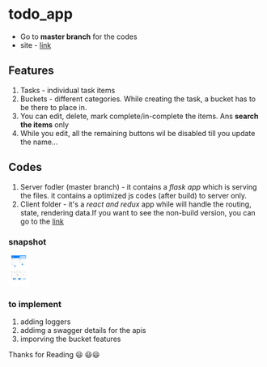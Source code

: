 # todo_app

* Go to **master branch** for the codes
* site - [link](https://todoappteddy.herokuapp.com/)


## Features

1. Tasks - individual task items
2. Buckets - different categories. While creating the task, a bucket has to be there to place in.
3. You can edit, delete, mark complete/in-complete the items. Ans **search the items** only
4. While you edit, all the remaining buttons wil be disabled till you update the name...

## Codes

1. Server fodler (master branch) - it contains a *flask app* which is serving the files. it contains a optimized js codes (after build) to server only.
2. Client folder  - it's a *react and redux* app while will handle the routing, state, rendering data.If you want to see the non-build version, you can go to the [link](https://github.com/teddcp2/todo_react_redux_app/tree/master/Client)


### snapshot

<img src="screencapture-todoappteddy-herokuapp-2021-01-08-07_36_42.png" height="60vh" width="40vw" alt="snapshot"/>



### to implement
1. adding loggers 
2. addimg a swagger details for the apis
3. imporving the bucket features 


Thanks for Reading :smiley: :smiley::smiley:

